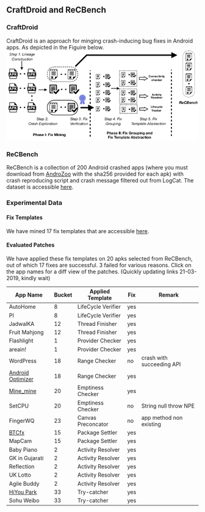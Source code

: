 ## CraftDroid and ReCBench
### CraftDroid
CraftDroid is an approach for minging crash-inducing bug fixes in Android apps. As depicted in the Figuire below.
              ![CraftDroid](workflowCraftDroid.png)
### ReCBench
ReCBench is a collection of 200 Android crashed apps (where you must download from [AndroZoo](https://androzoo.uni.lu) with the sha256 provided for each apk) with crash reproducing script and crash message filtered out from LogCat.
The dataset is accessible [here](https://github.com/CraftDroid/ReCBench).

### Experimental Data
#### Fix Templates
We have mined 17 fix templates that are accessible [here](https://github.com/CraftDroid/ExpData/tree/master/Fix_Templates).
#### Evaluated Patches
We have applied these fix templates on 20 apks selected from ReCBench, out of which 17 fixes are successful. 3 failed for various reasons. Click on the app names for a diff view of the patches. (Quickly updating links 21-03-2019, kindly wait)

App Name |Bucket| Applied Template | Fix | Remark|
|-------|------|---------|------|------|
AutoHome | 8 |LifeCycle Verifier | yes |   |
PI | 8| LifeCycle Verifier | yes | |
JadwalKA |12| Thread Finisher | yes | |
Fruit Mahjong |12| Thread Finisher | yes | |
Flashlight | 1 | Provider Checker | yes | | 
areain! | 1 |Provider Checker | yes | |
 WordPress |18| Range Checker | no | crash with succeeding API |
[Android Optimizer](https://github.com/CraftDroid/ExpData/commit/8ee947a913fc1397c6756b7d4eac917fd49593c7) |18| Range Checker | yes | |
[Mine\_mine](https://github.com/CraftDroid/ExpData/commit/dbdb8db7c9a4cb67ba7dd33beb1b61fd58539fa2) |20| Emptiness Checker | yes | |
SetCPU |20| Emptiness Checker | no | String null throw NPE|
FingerWQ | 23|Canvas Preconcator | no | app method non existing |
[BTCfx](https://github.com/CraftDroid/ExpData/commit/ca263e4f33077074f2801ae3b97cff673695381d) |15| Package Settler | yes | |
 MapCam | 15|Package Settler | yes | |
 Baby Piano |2| Activity Resolver | yes | |
 GK in Gujarati |2| Activity Resolver | yes | |
 Reflection | 2|Activity Resolver | yes | |
 UK Lotto | 2|Activity Resolver | yes | |
 Agile Buddy | 2|Activity Resolver | yes | |
 [HiYou Park](https://github.com/CraftDroid/ExpData/commit/189292caa667d5938b40601fba355545cd6133f1) | 33|Try-catcher | yes | |
 Sohu Weibo | 33|Try-catcher | yes | |

